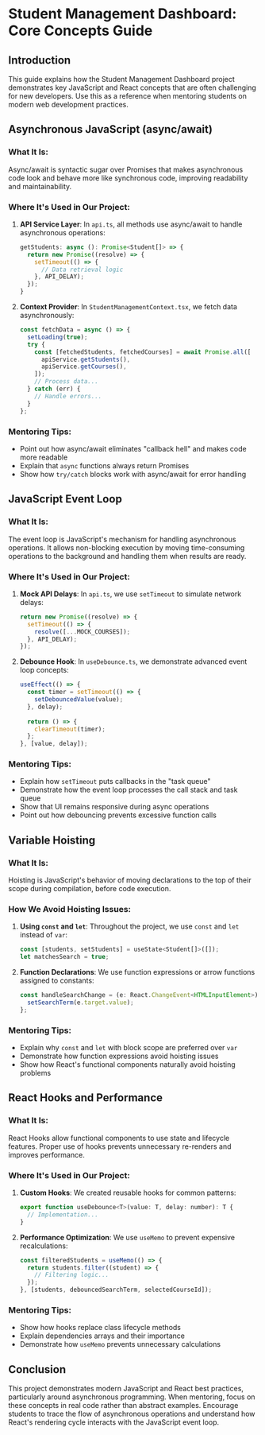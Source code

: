 # Student Management Dashboard: Core Concepts Guide

## Introduction
This guide explains how the Student Management Dashboard project demonstrates key JavaScript and React concepts that are often challenging for new developers. Use this as a reference when mentoring students on modern web development practices.

## Asynchronous JavaScript (async/await)

### What It Is:
Async/await is syntactic sugar over Promises that makes asynchronous code look and behave more like synchronous code, improving readability and maintainability.

### Where It's Used in Our Project:
1. **API Service Layer**: In `api.ts`, all methods use async/await to handle asynchronous operations:
   ```javascript
   getStudents: async (): Promise<Student[]> => {
     return new Promise((resolve) => {
       setTimeout(() => {
         // Data retrieval logic
       }, API_DELAY);
     });
   }
   ```

2. **Context Provider**: In `StudentManagementContext.tsx`, we fetch data asynchronously:
   ```javascript
   const fetchData = async () => {
     setLoading(true);
     try {
       const [fetchedStudents, fetchedCourses] = await Promise.all([
         apiService.getStudents(),
         apiService.getCourses(),
       ]);
       // Process data...
     } catch (err) {
       // Handle errors...
     }
   };
   ```

### Mentoring Tips:
- Point out how async/await eliminates "callback hell" and makes code more readable
- Explain that `async` functions always return Promises
- Show how `try/catch` blocks work with async/await for error handling

## JavaScript Event Loop

### What It Is:
The event loop is JavaScript's mechanism for handling asynchronous operations. It allows non-blocking execution by moving time-consuming operations to the background and handling them when results are ready.

### Where It's Used in Our Project:
1. **Mock API Delays**: In `api.ts`, we use `setTimeout` to simulate network delays:
   ```javascript
   return new Promise((resolve) => {
     setTimeout(() => {
       resolve([...MOCK_COURSES]);
     }, API_DELAY);
   });
   ```

2. **Debounce Hook**: In `useDebounce.ts`, we demonstrate advanced event loop concepts:
   ```javascript
   useEffect(() => {
     const timer = setTimeout(() => {
       setDebouncedValue(value);
     }, delay);
     
     return () => {
       clearTimeout(timer);
     };
   }, [value, delay]);
   ```

### Mentoring Tips:
- Explain how `setTimeout` puts callbacks in the "task queue"
- Demonstrate how the event loop processes the call stack and task queue
- Show that UI remains responsive during async operations
- Point out how debouncing prevents excessive function calls

## Variable Hoisting

### What It Is:
Hoisting is JavaScript's behavior of moving declarations to the top of their scope during compilation, before code execution.

### How We Avoid Hoisting Issues:
1. **Using `const` and `let`**: Throughout the project, we use `const` and `let` instead of `var`:
   ```javascript
   const [students, setStudents] = useState<Student[]>([]);
   let matchesSearch = true;
   ```

2. **Function Declarations**: We use function expressions or arrow functions assigned to constants:
   ```javascript
   const handleSearchChange = (e: React.ChangeEvent<HTMLInputElement>) => {
     setSearchTerm(e.target.value);
   };
   ```

### Mentoring Tips:
- Explain why `const` and `let` with block scope are preferred over `var`
- Demonstrate how function expressions avoid hoisting issues
- Show how React's functional components naturally avoid hoisting problems

## React Hooks and Performance

### What It Is:
React Hooks allow functional components to use state and lifecycle features. Proper use of hooks prevents unnecessary re-renders and improves performance.

### Where It's Used in Our Project:
1. **Custom Hooks**: We created reusable hooks for common patterns:
   ```javascript
   export function useDebounce<T>(value: T, delay: number): T {
     // Implementation...
   }
   ```

2. **Performance Optimization**: We use `useMemo` to prevent expensive recalculations:
   ```javascript
   const filteredStudents = useMemo(() => {
     return students.filter((student) => {
       // Filtering logic...
     });
   }, [students, debouncedSearchTerm, selectedCourseId]);
   ```

### Mentoring Tips:
- Show how hooks replace class lifecycle methods
- Explain dependencies arrays and their importance
- Demonstrate how `useMemo` prevents unnecessary calculations

## Conclusion

This project demonstrates modern JavaScript and React best practices, particularly around asynchronous programming. When mentoring, focus on these concepts in real code rather than abstract examples. Encourage students to trace the flow of asynchronous operations and understand how React's rendering cycle interacts with the JavaScript event loop.
